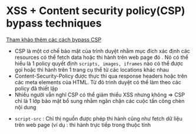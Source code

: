# XSS + Content security policy(CSP) bypass techniques 
[Tham khảo thêm các cách bypass CSP](https://bhavesh-thakur.medium.com/content-security-policy-csp-bypass-techniques-e3fa475bfe5d)

- CSP là một cơ chế bảo mật của trình duyệt nhằm mục đích xác định các resources có thể fetch data hoặc thi hành trên web page đó . Nó có thể hiểu là 1 policy quyết định `scripts, images, iframes` nào có thể được gọi hoặc thi hành trên 1 trang cụ thể từ các locations khác nhau 
- Content-Security-Policy được thực thi qua response headers hoặc trên các meta elements của HTML. Từ đó trình duyệt có thể làm theo các policy đã thiết lập 
- Nhiều người vẫn nghĩ CSP có thể giảm thiểu XSS nhưng không => CSP chỉ là 1 lớp bảo mật bổ sung nhằm ngăn chặn các cuộc tấn công chèn nội dung 

+ `script-src` : Chỉ thị nguồn được phép thi hành cũng như fetch dữ liệu trên web page (ví dụ : thi hành trực tiếp trong thuộc tính <script> , các thuộc tính onclick , xslt đều có thể được thi hành )
+ `selt` : Xác định rằng việc tải các tài nguyên trên web page được phép từ cùng một miền
+ `data` : cho phép tải tài nguyên từ resources thông qua data schema (eg Base64 encoded images)
+ `none` : Không có bất kì nguồn nào được load bất kì thứ gì
+ `unsafe-eval` : Nó cho phép sử dụng hàm eval và các hàm tương tự để tạo chuỗi 
+ `unsafe-inline` : Nó cho phép các dữ liệu không an toàn được thêm vào và thực thi 
+ `nonce` : thuộc tính cho phép bạn “danh sách trắng” inline nhất định `script và style` elements, trong khi tránh sử dụng các CSP unsafe-inline
  
![image](https://user-images.githubusercontent.com/57553555/162897903-dab04872-2205-4723-b228-334005db5db4.png)


## Content-Security-Policy -- `report-uri`
- Ta phát hiện Response có chứa report-uri => Nó là 1 trong những CSP 

[Tài liệu tham khảo](https://portswigger.net/web-security/cross-site-scripting/content-security-policy)
![image](https://user-images.githubusercontent.com/57553555/162882701-ffac233e-51e2-4ed0-9938-c258ed9efbd1.png)

- `report-uri` => Nó thường lấy cái policy cuối cùng trong list => Vì vậy ta có thể ghi thêm 1 CSP của ta nhằm bypass => Bằng cách kết hợp xss để chèn csp không an toàn vào `;script-src-elem 'unsafe-inline'`

Payload : 
```js
message=<script>alert(1)</script>&token=;script-src-elem 'unsafe-inline' 
```

## Content-Security-Policy --nonce

![image](https://user-images.githubusercontent.com/57553555/162885986-ac84a18c-bd86-4e21-b437-15cc6a0ad1bf.png)
  
- Theo như response trả về ta có 2 thứ cần quan tâm là : Content-Security-Policy: script-src 'nonce-Y8Ret8N5CPXrSG';style-src 'unsafe-inline'; và Content-Type: text/xsl => [Payload xss content_type](https://github.com/tinasahara1/XSS_content_type-/blob/master/XSS.md)
- Để bypass nó ta cần 1 payload xss với content-type kiểu text/xsl và đính kèm nonce-mahoa

Payload :   
```xsl
?src=<x:script xmlns:x="http://www.w3.org/1999/xhtml" nonce="Y8Ret8N5CPXrSG">alert(1)</x:script>  
```
  
  
